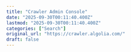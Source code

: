 ```yaml
---
title: "Crawler Admin Console"
date: "2025-09-30T00:11:40.400Z"
lastmod: "2025-09-30T00:11:40.400Z"
categories: ["Search"]
original_url: "https://crawler.algolia.com/"
draft: false
---
```

